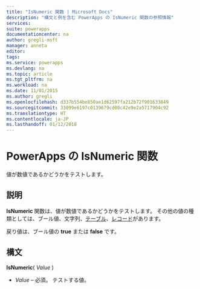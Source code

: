 ```yaml
---
title: "IsNumeric 関数 | Microsoft Docs"
description: "構文と例を含む PowerApps の IsNumeric 関数の参照情報"
services: 
suite: powerapps
documentationcenter: na
author: gregli-msft
manager: anneta
editor: 
tags: 
ms.service: powerapps
ms.devlang: na
ms.topic: article
ms.tgt_pltfrm: na
ms.workload: na
ms.date: 11/01/2015
ms.author: gregli
ms.openlocfilehash: d337b554be850ae1d62597fa212b72f901633849
ms.sourcegitcommit: 33099e6197c0139679cd08c42e9e2a5717904c92
ms.translationtype: HT
ms.contentlocale: ja-JP
ms.lasthandoff: 01/12/2018
---
```

# <a name="isnumeric-function-in-powerapps"></a>PowerApps の IsNumeric 関数
値が数値であるかどうかをテストします。

## <a name="description"></a>説明
**IsNumeric** 関数は、値が数値であるかどうかをテストします。  その他の値の種類としては、ブール値、文字列、[テーブル](../working-with-tables.md)、[レコード](../working-with-tables.md#records)があります。

戻り値は、ブール値の **true** または **false** です。

## <a name="syntax"></a>構文
**IsNumeric**( *Value* )

* *Value* – 必須。 テストする値。

